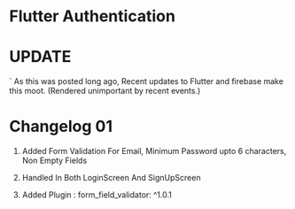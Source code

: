 
# Flutter Authentication

# UPDATE
` As this was posted long ago, Recent updates to Flutter and firebase make this moot. (Rendered unimportant by recent events.)

# Changelog 01

1. Added Form Validation For Email, Minimum Password upto 6 characters, Non Empty Fields

2. Handled In Both LoginScreen And SignUpScreen

3. Added Plugin : form_field_validator: ^1.0.1
